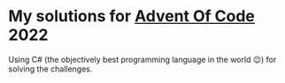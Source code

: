 # My solutions for [Advent Of Code](https://adventofcode.com/) 2022

Using C# (the objectively best programming language in the world 😉) for solving the challenges.

